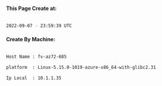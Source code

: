 
   
#### This Page Create at:

```bash

2022-09-07 - 23:59:39 UTC

```

#### Create By Machine:

```bash

Host Name : fv-az72-685

platform  : Linux-5.15.0-1019-azure-x86_64-with-glibc2.31

Ip Local  : 10.1.1.35

```

